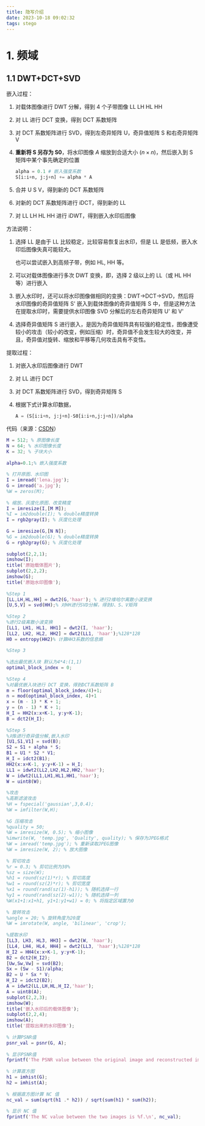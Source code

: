 ```yaml
---
title: 隐写介绍
date: 2023-10-18 09:02:32
tags: stego
---
```


# 1. 频域

## 1.1 DWT+DCT+SVD

嵌入过程：

1. 对载体图像进行 DWT 分解，得到 4 个子带图像 LL LH HL HH
2. 对 LL 进行 DCT 变换，得到 DCT 系数矩阵
3. 对 DCT 系数矩阵进行 SVD，得到左奇异矩阵 U，奇异值矩阵 S 和右奇异矩阵 V
4. **重新将 S 另存为 S0**，将水印图像 $A$ 缩放到合适大小 ($n \times n$)，然后嵌入到 S 矩阵中某个事先确定的位置 

    ```python
    alpha = 0.1 # 嵌入强度系数
    S[i:i+n, j:j+n] += alpha * A
    ```
5. 合并 U S V，得到新的 DCT 系数矩阵
6. 对新的 DCT 系数矩阵进行 iDCT，得到新的 LL
7. 对 LL LH HL HH 进行 iDWT，得到嵌入水印后图像

方法说明：

1. 选择 LL 是由于 LL 比较稳定，比较容易恢复出水印，但是 LL 是低频，嵌入水印后图像失真可能较大。

    也可以尝试嵌入到高频子带，例如 HL, HH 等。

2. 可以对载体图像进行多次 DWT 变换，即，选择 2 级以上的 LL（或 HL HH 等）进行嵌入

3. 嵌入水印时，还可以将水印图像做相同的变换：DWT->DCT->SVD，然后将水印图像的奇异值矩阵 S' 嵌入到载体图像的奇异值矩阵 S 中，但是这种方法在提取水印时，需要提供水印图像 SVD 分解后的左右奇异矩阵 U' 和 V'

4. 选择奇异值矩阵 S 进行嵌入，是因为奇异值矩阵具有较强的稳定性，图像遭受较小的攻击（较小的改变，例如压缩）时，奇异值不会发生较大的改变，并且，奇异值对旋转、缩放和平移等几何攻击具有不变性。

提取过程：

1. 对嵌入水印后图像进行 DWT

2. 对 LL 进行 DCT

3. 对 DCT 系数矩阵进行 SVD，得到奇异矩阵 S

4. 根据下式计算水印数据，

    ```python
    A = (S[i:i+n, j:j+n]-S0[i:i+n,j:j+n])/alpha
    ```

代码（来源：[CSDN](https://blog.csdn.net/m0_52363973/article/details/131115784)）

```matlab
M = 512; % 原图像长度
N = 64; % 水印图像长度
K = 32; % 子块大小
 
alpha=0.1;% 嵌入强度系数
 
% 打开原图、水印图
I = imread('lena.jpg');
G = imread('a.jpg');
%W = zeros(M);
 
% 缩放、灰度化原图、改变精度
I = imresize(I,[M M]);
%I = im2double(I); % double精度转换
I = rgb2gray(I); % 灰度化处理
 
G = imresize(G,[N N]);
%G = im2double(G); % double精度转换
G = rgb2gray(G); % 灰度化处理
 
subplot(2,2,1);
imshow(I);
title('原始载体图片');
subplot(2,2,2);
imshow(G);
title('原始水印图像');
 
%Step 1
[LL,LH,HL,HH] = dwt2(G,'haar'); % 进行2维哈尔离散小波变换
[U,S,V] = svd(HH);% 对HH进行SVD分解，得到U、S、V矩阵
 
%Step 2
%进行2级离散小波变换
[LL1, LH1, HL1, HH1] = dwt2(I, 'haar');
[LL2, LH2, HL2, HH2] = dwt2(LL1, 'haar');%128*128
H0 = entropy(HH2)% 计算HH3系数的信息熵
 
%Step 3
 
%选出最优嵌入块 默认为4*4:(1,1)
optimal_block_index = 0;
 
%Step 4
%对最优嵌入块进行 DCT 变换，得到DCT系数矩阵 B
m = floor(optimal_block_index/4)+1;
n = mod(optimal_block_index, 4)+1
x = (m - 1) * K + 1;
y = (n - 1) * K + 1;
H_I = HH2(x:x+K-1, y:y+K-1);
B = dct2(H_I);
 
%Step 5
%对B进行奇异值分解,嵌入水印
[U1,S1,V1] = svd(B);
S2 = S1 + alpha * S;
B1 = U1 * S2 * V1;
H_I = idct2(B1);
HH2(x:x+K-1, y:y+K-1) = H_I;
LL1 = idwt2(LL2,LH2,HL2,HH2,'haar');
W = idwt2(LL1,LH1,HL1,HH1,'haar');
W = uint8(W);
 
%攻击
%高斯滤波攻击
%H = fspecial('gaussian',3,0.4);
%W = imfilter(W,H);
 
%G 压缩攻击
%quality = 50;
%W = imresize(W, 0.5); % 缩小图像
%imwrite(W, 'temp.jpg', 'Quality', quality); % 保存为JPEG格式
%W = imread('temp.jpg'); % 重新读取JPEG图像
%W = imresize(W, 2); % 放大图像
 
% 剪切攻击
%r = 0.3; % 剪切比例为30%
%sz = size(W);
%h1 = round(sz(1)*r); % 剪切高度
%w1 = round(sz(2)*r); % 剪切宽度
%x1 = round(rand(sz(1)-h1)); % 随机选择一行
%y1 = round(rand(sz(2)-w1)); % 随机选择一列
%W(x1+1:x1+h1, y1+1:y1+w1) = 0; % 将指定区域置为0
 
% 旋转攻击
%angle = 20; % 旋转角度为20度
%W = imrotate(W, angle, 'bilinear', 'crop');
 
%提取水印
[LL3, LH3, HL3, HH3] = dwt2(W, 'haar');
[LL4, LH4, HL4, HH4] = dwt2(LL3, 'haar');%128*128
H_I2 = HH4(x:x+K-1, y:y+K-1);
B2 = dct2(H_I2);
[Uw,Sw,Vw] = svd(B2);
Sx = (Sw - S1)/alpha;
B2 = U * Sx * V;
H_I2 = idct2(B2);
A = idwt2(LL,LH,HL,H_I2,'haar');
A = uint8(A);
subplot(2,2,3);
imshow(W);
title('嵌入水印后的载体图像');
subplot(2,2,4);
imshow(A);
title('提取出来的水印图像');
 
% 计算PSNR值
psnr_val = psnr(G, A);
 
% 显示PSNR值
fprintf('The PSNR value between the original image and reconstructed image is %f.\n', psnr_val);
 
% 计算直方图
h1 = imhist(G);
h2 = imhist(A);
 
% 根据直方图计算 NC 值
nc_val = sum(sqrt(h1 .* h2)) / sqrt(sum(h1) * sum(h2));
 
% 显示 NC 值
fprintf('The NC value between the two images is %f.\n', nc_val);
```